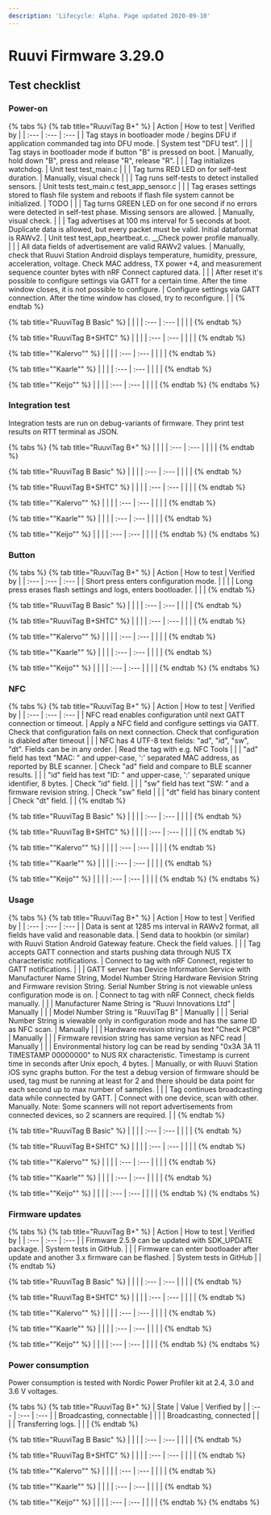```yaml
---
description: 'Lifecycle: Alpha. Page updated 2020-09-10'
---
```


# Ruuvi Firmware 3.29.0

## Test checklist

### Power-on

{% tabs %}
{% tab title="RuuviTag B+" %}
| Action | How to test | Verified by |
| :--- | :--- | :--- |
| Tag stays in bootloader mode / begins DFU if application commanded tag into DFU mode. | System test "DFU test". |  |
| Tag stays in bootloader mode if button "B" is pressed on boot. | Manually, hold down "B", press and release "R", release "R". |  |
| Tag initializes watchdog. | Unit test test\_main.c |  |
| Tag turns RED LED on for self-test duration. | Manually, visual check |  |
| Tag runs self-tests to detect installed sensors. | Unit tests test\_main.c test\_app\_sensor.c |  |
| Tag erases settings stored to flash file system and reboots if flash file system cannot be initialized. | TODO |  |
| Tag turns GREEN LED on for one second if no errors were detected in self-test phase. Missing sensors are allowed. | Manually, visual check. |  |
| Tag advertises at 100 ms interval for 5 seconds at boot. Duplicate data is allowed, but every packet must be valid. Initial dataformat is RAWv2. | Unit test test\_app\_heartbeat.c. \_\_Check power profile manually. |  |
| All data fields of advertisement are valid RAWv2 values. | Manually, check that Ruuvi Station Android displays temperature, humidity, pressure, acceleration, voltage. Check MAC address, TX power +4, and measurement sequence counter bytes with nRF Connect captured data. |  |
| After reset it's possible to configure settings via GATT for a certain time. After the time window closes, it is not possible to configure. | Configure settings via GATT connection. After the time window has closed, try to reconfigure. |  |
{% endtab %}

{% tab title="RuuviTag B Basic" %}
|  |  |
| :--- | :--- |
|  |  |
{% endtab %}

{% tab title="RuuviTag B+SHTC" %}
|  |  |
| :--- | :--- |
|  |  |
{% endtab %}

{% tab title="\"Kalervo\"" %}
|  |  |
| :--- | :--- |
|  |  |
{% endtab %}

{% tab title="\"Kaarle\"" %}
|  |  |
| :--- | :--- |
|  |  |
{% endtab %}

{% tab title="\"Keijo\"" %}
|  |  |
| :--- | :--- |
|  |  |
{% endtab %}
{% endtabs %}

### Integration test

Integration tests are run on debug-variants of firmware. They print test results on RTT terminal as JSON. 

{% tabs %}
{% tab title="RuuviTag B+" %}
|  |  |
| :--- | :--- |
|  |  |
{% endtab %}

{% tab title="RuuviTag B Basic" %}
|  |  |
| :--- | :--- |
|  |  |
{% endtab %}

{% tab title="RuuviTag B+SHTC" %}
|  |  |
| :--- | :--- |
|  |  |
{% endtab %}

{% tab title="\"Kalervo\"" %}
|  |  |
| :--- | :--- |
|  |  |
{% endtab %}

{% tab title="\"Kaarle\"" %}
|  |  |
| :--- | :--- |
|  |  |
{% endtab %}

{% tab title="\"Keijo\"" %}
|  |  |
| :--- | :--- |
|  |  |
{% endtab %}
{% endtabs %}

### Button

{% tabs %}
{% tab title="RuuviTag B+" %}
| Action | How to test | Verified by |
| :--- | :--- | :--- |
| Short press enters configuration mode. |  |  |
| Long press erases flash settings and logs, enters bootloader. |  |  |
{% endtab %}

{% tab title="RuuviTag B Basic" %}
|  |  |
| :--- | :--- |
|  |  |
{% endtab %}

{% tab title="RuuviTag B+SHTC" %}
|  |  |
| :--- | :--- |
|  |  |
{% endtab %}

{% tab title="\"Kalervo\"" %}
|  |  |
| :--- | :--- |
|  |  |
{% endtab %}

{% tab title="\"Kaarle\"" %}
|  |  |
| :--- | :--- |
|  |  |
{% endtab %}

{% tab title="\"Keijo\"" %}
|  |  |
| :--- | :--- |
|  |  |
{% endtab %}
{% endtabs %}

### NFC

{% tabs %}
{% tab title="RuuviTag B+" %}
| Action | How to test | Verified by |
| :--- | :--- | :--- |
| NFC read enables configuration until next GATT connection or timeout. | Apply a NFC field and configure settings via GATT. Check that configuration fails on next connection. Check that configuration is diabled after timeout |  |
| NFC has 4 UTF-8 text fields: "ad", "id", "sw", "dt". Fields can be in any order. | Read the tag with e.g. NFC Tools |  |
| "ad" field has text "MAC: " and upper-case, ':' separated MAC address, as reported by BLE scanner. | Check "ad" field and compare to BLE scanner results. |  |
| "id" field has text "ID: " and upper-case, ':' separated unique identifier, 8 bytes. | Check "id" field.  |  |
| "sw" field has text "SW: " and a firmware revision string.  | Check "sw" field |  |
| "dt" field has binary content | Check "dt" field. |  |
{% endtab %}

{% tab title="RuuviTag B Basic" %}
|  |  |
| :--- | :--- |
|  |  |
{% endtab %}

{% tab title="RuuviTag B+SHTC" %}
|  |  |
| :--- | :--- |
|  |  |
{% endtab %}

{% tab title="\"Kalervo\"" %}
|  |  |
| :--- | :--- |
|  |  |
{% endtab %}

{% tab title="\"Kaarle\"" %}
|  |  |
| :--- | :--- |
|  |  |
{% endtab %}

{% tab title="\"Keijo\"" %}
|  |  |
| :--- | :--- |
|  |  |
{% endtab %}
{% endtabs %}

### Usage

{% tabs %}
{% tab title="RuuviTag B+" %}
| Action | How to test | Verified by |
| :--- | :--- | :--- |
| Data is sent at 1285 ms interval in RAWv2 format, all fields have valid and reasonable data.  | Send data to hookbin \(or similar\) with Ruuvi Station Android Gateway feature. Check the field values.  |  |
| Tag accepts GATT connection and starts pushing data through NUS TX characteristic notifications.   | Connect to tag with nRF Connect, register to GATT notifications.  |  |
| GATT server has Device Information Service with Manufacturer Name String, Model Number String Hardware Revision String and Firmware revision String. Serial Number String is not viewable unless configuration mode is on. | Connect to tag with nRF Connect, check fields manually. |  |
| Manufacturer Name String is "Ruuvi Innovations Ltd" | Manually |  |
| Model Number String is "RuuviTag B" | Manually |  |
| Serial Number String is viewable only in configuration mode and has the same ID as NFC scan.  | Manually |  |
| Hardware revision string has text "Check PCB" | Manually |  |
| Firmware revision string has same version as NFC read | Manually |  |
| Environmental history log can be read by sending "0x3A 3A 11 TIMESTAMP 00000000" to NUS RX characteristic. Timestamp is current time in seconds after Unix epoch, 4 bytes.  | Manually, or with Ruuvi Station iOS sync graphs button. For the test a debug version of firmware should be used, tag must be running at least for 2 and there should be data point for each second up to max number of samples.  |  |
| Tag continues broadcasting data while connected by GATT.  | Connect with one device, scan with other. Manually. Note: Some scanners will not report advertisements from connected devices, so 2 scanners are required.  |  |
{% endtab %}

{% tab title="RuuviTag B Basic" %}
|  |  |
| :--- | :--- |
|  |  |
{% endtab %}

{% tab title="RuuviTag B+SHTC" %}
|  |  |
| :--- | :--- |
|  |  |
{% endtab %}

{% tab title="\"Kalervo\"" %}
|  |  |
| :--- | :--- |
|  |  |
{% endtab %}

{% tab title="\"Kaarle\"" %}
|  |  |
| :--- | :--- |
|  |  |
{% endtab %}

{% tab title="\"Keijo\"" %}
|  |  |
| :--- | :--- |
|  |  |
{% endtab %}
{% endtabs %}

### Firmware updates

{% tabs %}
{% tab title="RuuviTag B+" %}
| Action | How to test | Verified by |
| :--- | :--- | :--- |
| Firmware 2.5.9 can be updated with SDK\_UPDATE package. | System tests in GitHub.  |  |
| Firmware can enter bootloader after update and another 3.x firmware can be flashed.  | System tests in GitHub |  |
{% endtab %}

{% tab title="RuuviTag B Basic" %}
|  |  |
| :--- | :--- |
|  |  |
{% endtab %}

{% tab title="RuuviTag B+SHTC" %}
|  |  |
| :--- | :--- |
|  |  |
{% endtab %}

{% tab title="\"Kalervo\"" %}
|  |  |
| :--- | :--- |
|  |  |
{% endtab %}

{% tab title="\"Kaarle\"" %}
|  |  |
| :--- | :--- |
|  |  |
{% endtab %}

{% tab title="\"Keijo\"" %}
|  |  |
| :--- | :--- |
|  |  |
{% endtab %}
{% endtabs %}

### Power consumption

Power consumption is tested with Nordic Power Profiler kit at 2.4, 3.0 and 3.6 V voltages. 

{% tabs %}
{% tab title="RuuviTag B+" %}
| State | Value | Verified by |
| :--- | :--- | :--- |
| Broadcasting, connectable |  |  |
| Broadcasting, connected |  |  |
| Transferring logs.  |  |  |
{% endtab %}

{% tab title="RuuviTag B Basic" %}
|  |  |
| :--- | :--- |
|  |  |
{% endtab %}

{% tab title="RuuviTag B+SHTC" %}
|  |  |
| :--- | :--- |
|  |  |
{% endtab %}

{% tab title="\"Kalervo\"" %}
|  |  |
| :--- | :--- |
|  |  |
{% endtab %}

{% tab title="\"Kaarle\"" %}
|  |  |
| :--- | :--- |
|  |  |
{% endtab %}

{% tab title="\"Keijo\"" %}
|  |  |
| :--- | :--- |
|  |  |
{% endtab %}
{% endtabs %}